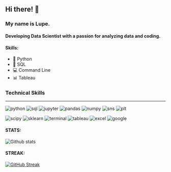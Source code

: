 ## Hi there!  👋  
### My name is Lupe. 

<!--
**lupeluna/lupeluna** is a ✨ _special_ ✨ repository because its `README.md` (this file) appears on your GitHub profile.

Here are some ideas to get you started:

- 🔭 I’m currently working on ...
- 🌱 I’m currently learning ...
- 👯 I’m looking to collaborate on ...
- 🤔 I’m looking for help with ...
- 💬 Ask me about ...
- 📫 How to reach me: ...
- 😄 Pronouns: ...
- ⚡ Fun fact: ...
-->
#### Developing Data Scientist with a passion for analyzing data and coding.

#### Skills:
 * 🐍 Python
 * 🥞 SQL
 * 💻 Command Line
 * 📊 Tableau




### Technical Skills
***
![python](https://img.shields.io/badge/-Python-5F5B8F?style=plastic&logo=python&logoColor=D4EFEB) ![sql](https://img.shields.io/badge/-SQL-5F5B8F?style=plastic&logo=mysql&logoColor=D4EFEB) ![jupyter](https://img.shields.io/badge/-Jupyter_Lab-5F5B8F?style=plastic&logo=jupyter&logoColor=D4EFEB) ![pandas](https://img.shields.io/badge/-Pandas-5F5B8F?style=plastic&logo=pandas&logoColor=D4EFEB) ![numpy](https://img.shields.io/badge/-NumPy-5F5B8F?style=plastic&logo=numpy&logoColor=D4EFEB) ![sns](https://img.shields.io/badge/-Seaborn-5F5B8F?style=plastic&logo=github&logoColor=D4EFEB) ![plt](https://img.shields.io/badge/-Matplotlib-5F5B8F?style=plastic&logo=github&logoColor=D4EFEB)

![scipy](https://img.shields.io/badge/-SciPy-5F5B8F?style=plastic&logo=scipy&logoColor=D4EFEB) ![sklearn](https://img.shields.io/badge/-SciKit--Learn-5F5B8F?style=plastic&logo=scikit-learn&logoColor=D4EFEB) ![terminal](https://img.shields.io/badge/-Terminal-5F5B8F?style=plastic&logo=apple&logoColor=D4EFEB)  ![tableau](https://img.shields.io/badge/-Tableau-5F5B8F?style=plastic&logo=tableau&logoColor=D4EFEB)  ![excel](https://img.shields.io/badge/-Excel-5F5B8F?style=plastic&logo=microsoft-excel&logoColor=D4EFEB) ![google](https://img.shields.io/badge/-Google_Suite-5F5B8F?style=plastic&logo=google&logoColor=D4EFEB)  



#### STATS:

![Github stats](https://github-readme-stats.vercel.app/api?username=lupeluna&theme=gotham)

#### STREAK:

[![GitHub Streak](http://github-readme-streak-stats.herokuapp.com?user=lupeluna&theme=green_nur&hide_border=true)](https://git.io/streak-stats)
